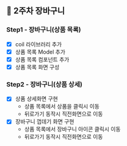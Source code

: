## 🚀 2주차 장바구니
### Step1 - 장바구니(상품 목록)
- [x] coil 라이브러리 추가
- [x] 상품 목록 Model 추가 
- [x] 상품 목록 컴포넌트 추가 
- [x] 상품 목록 화면 구성

### Step2 - 장바구니(상품 상세)

- [x] 상품 상세화면 구현
  - 상품 목록에서 상품을 클릭시 이동
  - 뒤로가기 동작시 직전화면으로 이동
- [x] 장바구니 껍데기 화면 구현
  - 상품 목록에서 장바구니 아이콘 클릭시 이동
  - 뒤로가기 동작시 직전화면으로 이동
